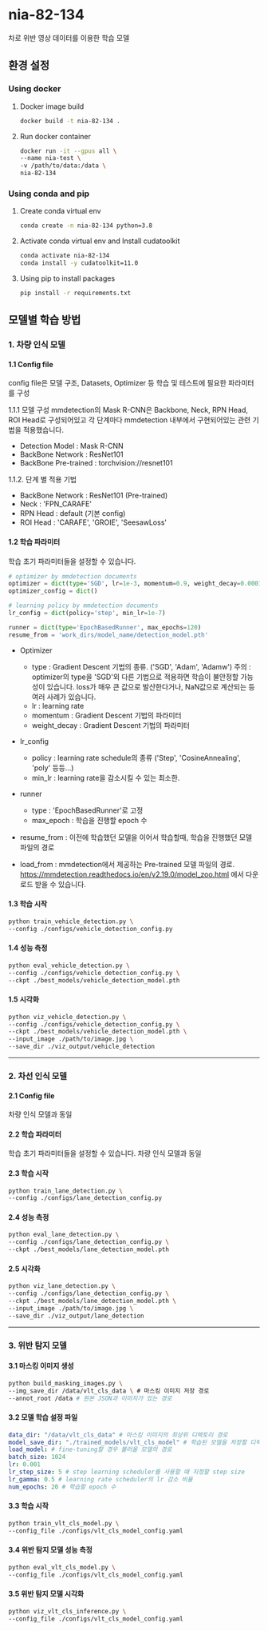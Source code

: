 # nia-82-134

차로 위반 영상 데이터를 이용한 학습 모델

## 환경 설정

### Using docker

1. Docker image build

    ```bash
    docker build -t nia-82-134 .
    ```

2. Run docker container

    ```bash
    docker run -it --gpus all \
    --name nia-test \
    -v /path/to/data:/data \
    nia-82-134
    ```

### Using conda and pip

1. Create conda virtual env

    ```bash
    conda create -n nia-82-134 python=3.8
    ```

2. Activate conda virtual env and Install cudatoolkit

    ```bash
    conda activate nia-82-134
    conda install -y cudatoolkit=11.0
    ```

3. Using pip to install packages

    ```bash
    pip install -r requirements.txt
    ```

## 모델별 학습 방법

### 1. 차량 인식 모델

#### 1.1 Config file

config file은 모델 구조, Datasets, Optimizer 등 학습 및 테스트에 필요한 파라미터를 구성

1.1.1 모델 구성
    mmdetection의 Mask R-CNN은 Backbone, Neck, RPN Head, ROI Head로 구성되어있고 각 단계마다 mmdetection 내부에서 구현되어있는 관련 기법을 적용했습니다.

* Detection Model : Mask R-CNN
* BackBone Network : ResNet101
* BackBone Pre-trained : torchvision://resnet101

1.1.2. 단계 별 적용 기법

* BackBone Network : ResNet101 (Pre-trained)
* Neck : 'FPN_CARAFE'
* RPN Head : default (기본 config)
* ROI Head : 'CARAFE', 'GROIE', 'SeesawLoss'

#### 1.2 학습 파라미터

학습 초기 파라미터들을 설정할 수 있습니다.

```python
# optimizer by mmdetection documents
optimizer = dict(type='SGD', lr=1e-3, momentum=0.9, weight_decay=0.0001)
optimizer_config = dict()

# learning policy by mmdetection documents
lr_config = dict(policy='step', min_lr=1e-7)

runner = dict(type='EpochBasedRunner', max_epochs=120)
resume_from = 'work_dirs/model_name/detection_model.pth'
```

* Optimizer
  * type : Gradient Descent 기법의 종류. ('SGD', 'Adam', 'Adamw')
        주의 : optimizer의 type을 'SGD'외 다른 기법으로 적용하면 학습이 불안정할 가능성이 있습니다.
        loss가 매우 큰 값으로 발산한다거나, NaN값으로 계산되는 등 여러 사례가 있습니다.
  * lr : learning rate
  * momentum : Gradient Descent 기법의 파라미터
  * weight_decay : Gradient Descent 기법의 파라미터

* lr_config
  * policy : learning rate schedule의 종류 ('Step', 'CosineAnnealing', 'poly' 등등...)
  * min_lr : learning rate을 감소시킬 수 있는 최소한.

* runner
  * type : 'EpochBasedRunner'로 고정
  * max_epoch : 학습을 진행할 epoch 수

* resume_from : 이전에 학습했던 모델을 이어서 학습할때, 학습을 진행했던 모델 파일의 경로
* load_from : mmdetection에서 제공하는 Pre-trained 모델 파일의 경로. <https://mmdetection.readthedocs.io/en/v2.19.0/model_zoo.html> 에서 다운로드 받을 수 있습니다.

#### 1.3 학습 시작

```bash
python train_vehicle_detection.py \
--config ./configs/vehicle_detection_config.py
```

#### 1.4 성능 측정

```bash
python eval_vehicle_detection.py \
--config ./configs/vehicle_detection_config.py \
--ckpt ./best_models/vehicle_detection_model.pth
```

#### 1.5 시각화

```bash
python viz_vehicle_detection.py \
--config ./configs/vehicle_detection_config.py \
--ckpt ./best_models/vehicle_detection_model.pth \
--input_image ./path/to/image.jpg \
--save_dir ./viz_output/vehicle_detection
```

---

### 2. 차선 인식 모델

#### 2.1 Config file

차량 인식 모델과 동일

#### 2.2 학습 파라미터

학습 초기 파라미터들을 설정할 수 있습니다. 차량 인식 모델과 동일

#### 2.3 학습 시작

```bash
python train_lane_detection.py \
--config ./configs/lane_detection_config.py
```

#### 2.4 성능 측정

```bash
python eval_lane_detection.py \
--config ./configs/lane_detection_config.py \
--ckpt ./best_models/lane_detection_model.pth
```

#### 2.5 시각화

```bash
python viz_lane_detection.py \
--config ./configs/lane_detection_config.py \
--ckpt ./best_models/lane_detection_model.pth \
--input_image ./path/to/image.jpg \
--save_dir ./viz_output/lane_detection
```

---

### 3. 위반 탐지 모델

#### 3.1 마스킹 이미지 생성

```bash
python build_masking_images.py \
--img_save_dir /data/vlt_cls_data \ # 마스킹 이미지 저장 경로
--annot_root /data # 원본 JSON과 이미지가 있는 경로
```

#### 3.2 모델 학습 설정 파일

```yaml
data_dir: "/data/vlt_cls_data" # 마스킹 이미지의 최상위 디렉토리 경로
model_save_dir: "./trained_models/vlt_cls_model" # 학습된 모델을 저장할 디렉토리 경로
load_model: # fine-tuning할 경우 불러올 모델의 경로
batch_size: 1024
lr: 0.001
lr_step_size: 5 # step learning scheduler를 사용할 때 지정할 step size
lr_gamma: 0.5 # learning rate scheduler의 lr 감소 비율
num_epochs: 20 # 학습할 epoch 수
```

#### 3.3 학습 시작

```bash
python train_vlt_cls_model.py \
--config_file ./configs/vlt_cls_model_config.yaml
```

#### 3.4 위반 탐지 모델 성능 측정

```bash
python eval_vlt_cls_model.py \
--config_file ./configs/vlt_cls_model_config.yaml
```

#### 3.5 위반 탐지 모델 시각화

```bash
python viz_vlt_cls_inference.py \
--config_file ./configs/vlt_cls_model_config.yaml
```
